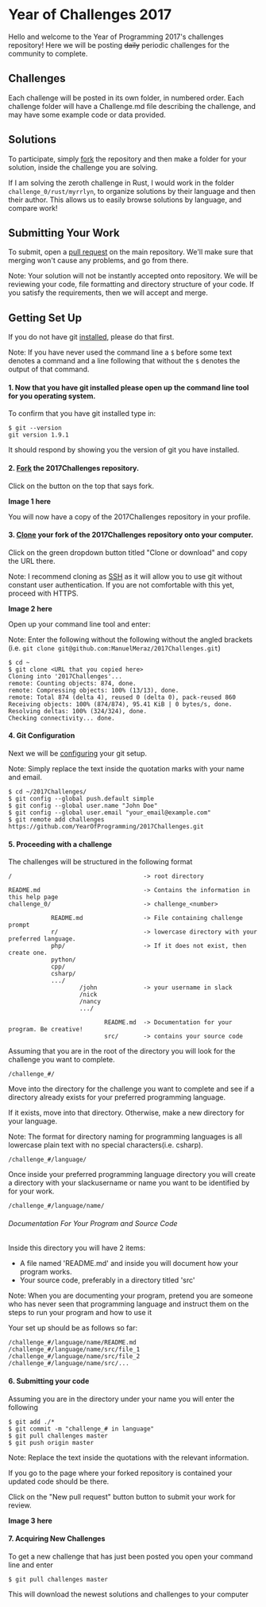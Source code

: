 # Year of Challenges 2017

Hello and welcome to the Year of Programming 2017's challenges repository! Here
we will be posting ~~daily~~ periodic challenges for the community to complete.

## Challenges

Each challenge will be posted in its own folder, in numbered order. Each
challenge folder will have a Challenge.md file describing the challenge, and may
have some example code or data provided.

## Solutions

To participate, simply [fork](https://help.github.com/articles/fork-a-repo/) the repository and then make a folder for your
solution, inside the challenge you are solving.

If I am solving the zeroth challenge in Rust, I would work in the folder
`challenge_0/rust/myrrlyn`, to organize solutions by their language and
then their author. This allows us to easily browse solutions by language, and
compare work!

## Submitting Your Work

To submit, open a [pull request](https://help.github.com/articles/about-pull-requests/) on the main repository. We'll make sure that merging won't cause any problems, and go from there.

Note: Your solution will not be instantly accepted onto repository. We will be reviewing your code, file formatting and directory structure of your code. If you satisfy the requirements, then we will accept and merge. 

## Getting Set Up

If you do not have git [installed](https://git-scm.com/book/en/v2/Getting-Started-Installing-Git), please do that first.

Note: If you have never used the command line a `$` before some text denotes a command and a line following that without the `$` denotes the output of that command.

#### 1. Now that you have git installed please open up the command line tool for you operating system.

To confirm that you have git installed type in:
```
$ git --version
git version 1.9.1
```
It should respond by showing you the version of git you have installed.


#### 2. [Fork](https://help.github.com/articles/fork-a-repo/) the 2017Challenges repository.


Click on the button on the top that says fork.

**Image 1 here**

You will now have a copy of the 2017Challenges repository in your profile.


#### 3. [Clone](https://help.github.com/articles/cloning-a-repository/) your fork of the 2017Challenges repository onto your computer.


Click on the green dropdown button titled "Clone or download" and copy the URL there.

Note: I recommend cloning as [SSH](https://help.github.com/articles/generating-an-ssh-key/) as it will allow you to use git without constant user authentication. If you are not comfortable with this yet, proceed with HTTPS.

**Image 2 here**

Open up your command line tool and enter:

Note: Enter the following without the following without the angled brackets (i.e. `git clone git@github.com:ManuelMeraz/2017Challenges.git`)

```
$ cd ~
$ git clone <URL that you copied here>
Cloning into '2017Challenges'...
remote: Counting objects: 874, done.
remote: Compressing objects: 100% (13/13), done.
remote: Total 874 (delta 4), reused 0 (delta 0), pack-reused 860
Receiving objects: 100% (874/874), 95.41 KiB | 0 bytes/s, done.
Resolving deltas: 100% (324/324), done.
Checking connectivity... done.
```


#### 4. Git Configuration


Next we will be [configuring](https://git-scm.com/book/en/v2/Getting-Started-First-Time-Git-Setup) your git setup. 


Note: Simply replace the text inside the quotation marks with your name and email.

```
$ cd ~/2017Challenges/
$ git config --global push.default simple
$ git config --global user.name "John Doe"
$ git config --global user.email "your_email@example.com"
$ git remote add challenges https://github.com/YearOfProgramming/2017Challenges.git
```


#### 5. Proceeding with a challenge


The challenges will be structured in the following format
```
/                                     -> root directory

README.md                             -> Contains the information in this help page
challenge_0/                          -> challenge_<number>

            README.md                 -> File containing challenge prompt
            r/                        -> lowercase directory with your preferred language. 
            php/                      -> If it does not exist, then create one. 
            python/
            cpp/
            csharp/
            .../
                    /john             -> your username in slack
                    /nick
                    /nancy
                    .../
                    
                           README.md  -> Documentation for your program. Be creative!
                           src/       -> contains your source code
```
  
Assuming that you are in the root of the directory you will look for the challenge you want to complete.

`/challenge_#/`

Move into the directory for the challenge you want to complete and see if a directory already exists for your preferred programming language.

If it exists, move into that directory. Otherwise, make a new directory for your language.

Note: The format for directory naming for programming languages is all lowercase plain text with no special characters(i.e. csharp).

`/challenge_#/language/`

Once inside your preferred programming language directory you will create a directory with your slackusername or name you want to be identified by for your work.

`/challenge_#/language/name/`

###### Documentation For Your Program and Source Code

Inside this directory you will have 2 items:
* A file named 'README.md' and inside you will document how your program works.
* Your source code, preferably in a directory titled 'src'

Note: When you are documenting your program, pretend you are someone who has never seen that programming language and instruct them on the steps to run your program and how to use it

Your set up should be as follows so far:
```
/challenge_#/language/name/README.md
/challenge_#/language/name/src/file_1
/challenge_#/language/name/src/file_2
/challenge_#/language/name/src/...
```

#### 6. Submitting your code

Assuming you are in the directory under your name you will enter the following
```
$ git add ./*
$ git commit -m "challenge_# in language"
$ git pull challenges master
$ git push origin master
```

Note: Replace the text inside the quotations with the relevant information.

If you go to the page where your forked repository is contained your updated code should be there. 

Click on the "New pull request" button button to submit your work for review.

**Image 3 here**


#### 7. Acquiring New Challenges

To get a new challenge that has just been posted you open your command line and enter
```
$ git pull challenges master
```

This will download the newest solutions and challenges to your computer
